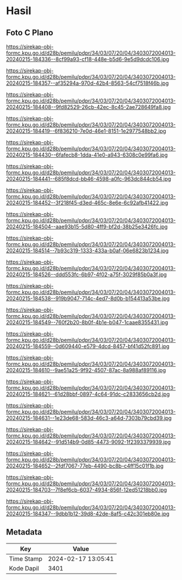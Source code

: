 # Hasil

## Foto C Plano

https://sirekap-obj-formc.kpu.go.id/d28b/pemilu/pdpr/34/03/07/20/04/3403072004013-20240215-184336--8cf99a93-cf18-448e-b5d6-9e5d9dcdc106.jpg

https://sirekap-obj-formc.kpu.go.id/d28b/pemilu/pdpr/34/03/07/20/04/3403072004013-20240215-184357--af35294a-970d-42b4-8563-54cf7518f46b.jpg

https://sirekap-obj-formc.kpu.go.id/d28b/pemilu/pdpr/34/03/07/20/04/3403072004013-20240215-184408--9fd82529-26cb-42ec-8c45-2ae728649fa8.jpg

https://sirekap-obj-formc.kpu.go.id/d28b/pemilu/pdpr/34/03/07/20/04/3403072004013-20240215-184419--6f836210-7e0d-46e1-8151-1e2977548bb2.jpg

https://sirekap-obj-formc.kpu.go.id/d28b/pemilu/pdpr/34/03/07/20/04/3403072004013-20240215-184430--6fafecb8-1dda-41e0-a943-6308c0e99fa6.jpg

https://sirekap-obj-formc.kpu.go.id/d28b/pemilu/pdpr/34/03/07/20/04/3403072004013-20240215-184441--685f8dcd-bb46-4598-a0fc-963dc844cb54.jpg

https://sirekap-obj-formc.kpu.go.id/d28b/pemilu/pdpr/34/03/07/20/04/3403072004013-20240215-184452--3f218f45-d3ed-465c-8e6e-6c92afb41422.jpg

https://sirekap-obj-formc.kpu.go.id/d28b/pemilu/pdpr/34/03/07/20/04/3403072004013-20240215-184504--aae93b15-5d80-4ff9-bf2d-38b25e3426fc.jpg

https://sirekap-obj-formc.kpu.go.id/d28b/pemilu/pdpr/34/03/07/20/04/3403072004013-20240215-184514--7b93c319-1333-433a-b0af-06e6823b1234.jpg

https://sirekap-obj-formc.kpu.go.id/d28b/pemilu/pdpr/34/03/07/20/04/3403072004013-20240215-184526--ddd553fc-6b97-4f02-a75f-3029f85b0a3f.jpg

https://sirekap-obj-formc.kpu.go.id/d28b/pemilu/pdpr/34/03/07/20/04/3403072004013-20240215-184538--919b9047-714c-4ed7-8d0b-b154413a53be.jpg

https://sirekap-obj-formc.kpu.go.id/d28b/pemilu/pdpr/34/03/07/20/04/3403072004013-20240215-184549--760f2b20-8b0f-4b1e-b047-1caae8355431.jpg

https://sirekap-obj-formc.kpu.go.id/d28b/pemilu/pdpr/34/03/07/20/04/3403072004013-20240215-184559--0d609440-e579-4dcd-8457-bf41d52fc891.jpg

https://sirekap-obj-formc.kpu.go.id/d28b/pemilu/pdpr/34/03/07/20/04/3403072004013-20240215-184610--9ae51a25-9f92-4507-87ac-8a988af89116.jpg

https://sirekap-obj-formc.kpu.go.id/d28b/pemilu/pdpr/34/03/07/20/04/3403072004013-20240215-184621--61d28bbf-0897-4c64-91dc-c2833656cb2d.jpg

https://sirekap-obj-formc.kpu.go.id/d28b/pemilu/pdpr/34/03/07/20/04/3403072004013-20240215-184631--1e23de68-583d-46c3-a64d-7303b79cbd39.jpg

https://sirekap-obj-formc.kpu.go.id/d28b/pemilu/pdpr/34/03/07/20/04/3403072004013-20240215-184642--91d514b9-0d85-4473-9092-1f2393379939.jpg

https://sirekap-obj-formc.kpu.go.id/d28b/pemilu/pdpr/34/03/07/20/04/3403072004013-20240215-184652--2fdf7067-77eb-4490-bc8b-c4ff15c01f1b.jpg

https://sirekap-obj-formc.kpu.go.id/d28b/pemilu/pdpr/34/03/07/20/04/3403072004013-20240215-184703--7f8ef6cb-6037-4934-856f-12ed51218bb0.jpg

https://sirekap-obj-formc.kpu.go.id/d28b/pemilu/pdpr/34/03/07/20/04/3403072004013-20240215-184347--9dbb1b12-39d8-42de-8af5-c42c301eb80e.jpg


## Metadata

| Key        | Value               |
| ---------- | ------------------- |
| Time Stamp | 2024-02-17 13:05:41 |
| Kode Dapil | 3401                |



